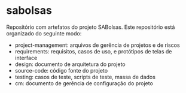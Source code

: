 # sabolsas
Repositório com artefatos do projeto SABolsas.
Este repositório está organizado do seguinte modo:
- project-management: arquivos de gerência de projetos e de riscos
- requirements: requisitos, casos de uso, e protótipos de telas de interface
- design: documento de arquitetura do projeto
- source-code: código fonte do projeto
- testing: casos de teste, scripts de teste, massa de dados
- cm: documento de gerência de configuração do projeto
